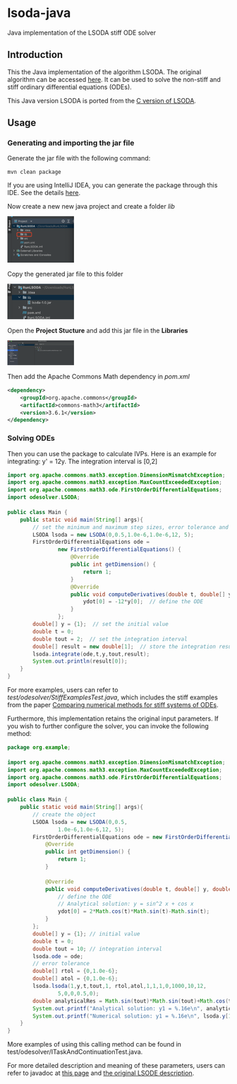 # lsoda-java
Java implementation of the LSODA stiff ODE solver

## Introduction
This the Java implementation of the algorithm LSODA. The original algorithm can be accessed [here](https://epubs.siam.org/doi/abs/10.1137/0904010).
It can be used to solve the non-stiff and stiff ordinary differential equations (ODEs).

This Java version LSODA is ported from the [C version of LSODA](http://www.ccl.net/cca/software/SOURCES/C/kinetics2/lsoda-dir/index.shtml).

## Usage
### Generating and importing the jar file
Generate the jar file with the following command:

```
mvn clean package
```
If you are using IntelliJ IDEA, you can generate the package through this IDE. See the details [here](UseJarInIDEA.md).

Now create a new new java project and create a folder *lib*

<img src="./data/readme/create_lib_folder.png" width="30%" alt="">

Copy the generated jar file to this folder

<img src="./data/readme/copy_jar.png" width="30%" alt="">

Open the **Project Stucture** and add this jar file in the **Libraries**

<img src="./data/readme/add_lib.png" width="30%" alt="">

Then add the Apache Commons Math dependency in *pom.xml*

```xml
<dependency>
    <groupId>org.apache.commons</groupId>
    <artifactId>commons-math3</artifactId>
    <version>3.6.1</version>
</dependency>
```

### Solving ODEs
Then you can use the package to calculate IVPs. Here is an example for integrating:
y' = 12y. The integration interval is [0,2]

```java
import org.apache.commons.math3.exception.DimensionMismatchException;
import org.apache.commons.math3.exception.MaxCountExceededException;
import org.apache.commons.math3.ode.FirstOrderDifferentialEquations;
import odesolver.LSODA;

public class Main {
    public static void main(String[] args){
        // set the minimum and maximum step sizes, error tolerance and the maximum orders for the methods
        LSODA lsoda = new LSODA(0,0.5,1.0e-6,1.0e-6,12, 5);
        FirstOrderDifferentialEquations ode =
                new FirstOrderDifferentialEquations() {
                    @Override
                    public int getDimension() {
                        return 1;
                    }
                    @Override
                    public void computeDerivatives(double t, double[] y, double[] ydot) throws MaxCountExceededException, DimensionMismatchException {
                        ydot[0] = -12*y[0];  // define the ODE
                    }
                };
        double[] y = {1};  // set the initial value
        double t = 0;
        double tout = 2;  // set the integration interval
        double[] result = new double[1];  // store the integration result
        lsoda.integrate(ode,t,y,tout,result);
        System.out.println(result[0]);
    }
}
```

For more examples, users can refer to *test/odesolver/StiffExamplesTest.java*, which includes the stiff examples from the paper [Comparing numerical methods for stiff systems of ODEs](https://link.springer.com/article/10.1007/BF01932994).

Furthermore, this implementation retains the original input parameters. If you wish to further configure the solver, you can invoke the following method:
```java
package org.example;

import org.apache.commons.math3.exception.DimensionMismatchException;
import org.apache.commons.math3.exception.MaxCountExceededException;
import org.apache.commons.math3.ode.FirstOrderDifferentialEquations;
import odesolver.LSODA;

public class Main {
    public static void main(String[] args){
        // create the object
        LSODA lsoda = new LSODA(0,0.5,
                1.0e-6,1.0e-6,12, 5);
        FirstOrderDifferentialEquations ode = new FirstOrderDifferentialEquations() {
            @Override
            public int getDimension() {
                return 1;
            }

            @Override
            public void computeDerivatives(double t, double[] y, double[] ydot) throws MaxCountExceededException, DimensionMismatchException {
                // define the ODE
                // Analytical solution: y = sin^2 x + cos x
                ydot[0] = 2*Math.cos(t)*Math.sin(t)-Math.sin(t);
            }
        };
        double[] y = {1}; // initial value
        double t = 0;
        double tout = 10; // integration interval
        lsoda.ode = ode;
        // error tolerance
        double[] rtol = {0,1.0e-6};
        double[] atol = {0,1.0e-6};
        lsoda.lsoda(1,y,t,tout,1, rtol,atol,1,1,1,0,1000,10,12,
                5,0,0,0.5,0);
        double analyticalRes = Math.sin(tout)*Math.sin(tout)+Math.cos(tout); // analytical solution
        System.out.printf("Analytical solution: y1 = %.16e\n", analyticalRes);
        System.out.printf("Numerical solution: y1 = %.16e\n", lsoda.y[1]);
    }
}
```
More examples of using this calling method can be found in test/odesolver/ITaskAndContinuationTest.java.

For more detailed description and meaning of these parameters, users can refer to javadoc at [this page](https://imperial-qore.github.io/lsoda-java/javadoc/index.html) and [the original LSODE description](https://ntrs.nasa.gov/citations/19940030753).